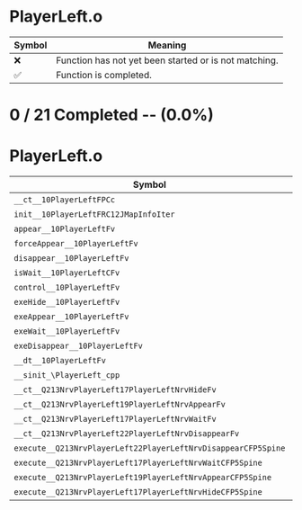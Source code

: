 # PlayerLeft.o
| Symbol | Meaning 
| ------------- | ------------- 
| :x: | Function has not yet been started or is not matching. 
| :white_check_mark: | Function is completed. 


# 0 / 21 Completed -- (0.0%)
# PlayerLeft.o
| Symbol | Decompiled? |
| ------------- | ------------- |
| `__ct__10PlayerLeftFPCc` | :x: |
| `init__10PlayerLeftFRC12JMapInfoIter` | :x: |
| `appear__10PlayerLeftFv` | :x: |
| `forceAppear__10PlayerLeftFv` | :x: |
| `disappear__10PlayerLeftFv` | :x: |
| `isWait__10PlayerLeftCFv` | :x: |
| `control__10PlayerLeftFv` | :x: |
| `exeHide__10PlayerLeftFv` | :x: |
| `exeAppear__10PlayerLeftFv` | :x: |
| `exeWait__10PlayerLeftFv` | :x: |
| `exeDisappear__10PlayerLeftFv` | :x: |
| `__dt__10PlayerLeftFv` | :x: |
| `__sinit_\PlayerLeft_cpp` | :x: |
| `__ct__Q213NrvPlayerLeft17PlayerLeftNrvHideFv` | :x: |
| `__ct__Q213NrvPlayerLeft19PlayerLeftNrvAppearFv` | :x: |
| `__ct__Q213NrvPlayerLeft17PlayerLeftNrvWaitFv` | :x: |
| `__ct__Q213NrvPlayerLeft22PlayerLeftNrvDisappearFv` | :x: |
| `execute__Q213NrvPlayerLeft22PlayerLeftNrvDisappearCFP5Spine` | :x: |
| `execute__Q213NrvPlayerLeft17PlayerLeftNrvWaitCFP5Spine` | :x: |
| `execute__Q213NrvPlayerLeft19PlayerLeftNrvAppearCFP5Spine` | :x: |
| `execute__Q213NrvPlayerLeft17PlayerLeftNrvHideCFP5Spine` | :x: |
